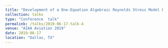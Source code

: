 ```yaml
---
title: "Development of a One-Equation Algebraic Reynolds Stress Model based on k-kL Closure"
collection: talks
type: "Conference  talk"
permalink: /talks/2019-06-17-talk-4
venue: "AIAA Aviation 2019"
date: 2019-06-17
location: "Dallas, TX"
---
```

